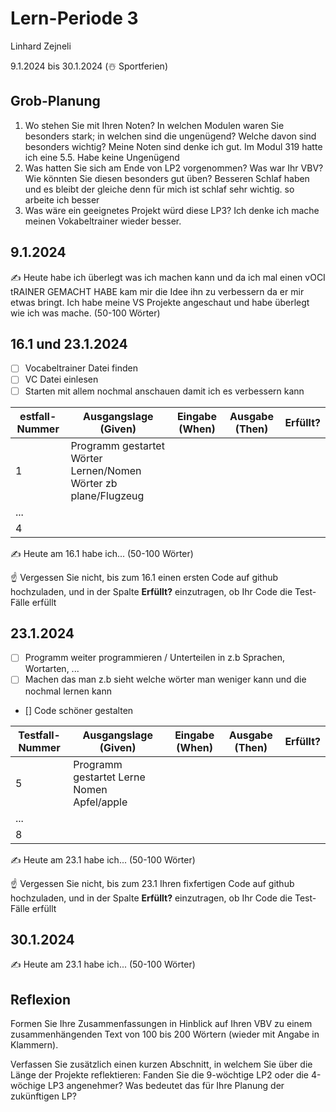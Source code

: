 # Lern-Periode 3

Linhard Zejneli

9.1.2024 bis 30.1.2024 (☃️ Sportferien)

## Grob-Planung

1. Wo stehen Sie mit Ihren Noten? In welchen Modulen waren Sie besonders stark; in welchen sind die ungenügend? Welche davon sind besonders wichtig?
   Meine Noten sind denke ich gut. Im Modul 319 hatte ich eine 5.5. Habe keine Ungenügend
3. Was hatten Sie sich am Ende von LP2 vorgenommen? Was war Ihr VBV? Wie könnten Sie diesen besonders gut üben?
   Besseren Schlaf haben und es bleibt der gleiche denn für mich ist schlaf sehr wichtig. so arbeite ich  besser
5. Was wäre ein geeignetes Projekt würd diese LP3?
  Ich denke ich mache meinen Vokabeltrainer wieder besser.

## 9.1.2024

✍️ Heute habe ich überlegt was ich machen kann und da ich mal einen vOCI tRAINER GEMACHT HABE kam mir die Idee ihn zu verbessern da er mir etwas bringt. Ich habe meine VS Projekte angeschaut und habe überlegt wie ich was mache. (50-100 Wörter)

## 16.1 und 23.1.2024

- [ ] Vocabeltrainer Datei finden
- [ ] VC Datei einlesen
- [ ] Starten mit allem nochmal anschauen damit ich es verbessern kann

| estfall-Nummer | Ausgangslage (Given) | Eingabe (When) | Ausgabe (Then) | Erfüllt? |
| -------------- | -------------------- | -------------- | -------------- | -------- |
| 1              |   Programm gestartet        Wörter Lernen/Nomen       Wörter zb plane/Flugzeug    |                |                |          |
| ...            |                      |                |                |          |
| 4              |                      |                |                |          |

✍️ Heute am 16.1 habe ich... (50-100 Wörter)

☝️ Vergessen Sie nicht, bis zum 16.1 einen ersten Code auf github hochzuladen, und in der Spalte **Erfüllt?** einzutragen, ob Ihr Code die Test-Fälle erfüllt

## 23.1.2024

- [ ] Programm weiter programmieren / Unterteilen in z.b Sprachen, Wortarten, ...
- [ ] Machen das man z.b sieht welche wörter man weniger kann und die nochmal lernen kann   

- [] Code schöner gestalten

| Testfall-Nummer | Ausgangslage (Given) | Eingabe (When) | Ausgabe (Then) | Erfüllt? |
| --------------- | -------------------- | -------------- | -------------- | -------- |
| 5               |  Programm gestartet     Lerne Nomen       Apfel/apple        |                |                |          |
| ...             |                      |                |                |          |
| 8               |                      |                |                |          |

✍️ Heute am 23.1 habe ich... (50-100 Wörter)

☝️ Vergessen Sie nicht, bis zum 23.1 Ihren fixfertigen Code auf github hochzuladen, und in der Spalte **Erfüllt?** einzutragen, ob Ihr Code die Test-Fälle erfüllt

## 30.1.2024

✍️ Heute am 23.1 habe ich... (50-100 Wörter)

## Reflexion

Formen Sie Ihre Zusammenfassungen in Hinblick auf Ihren VBV zu einem zusammenhängenden Text von 100 bis 200 Wörtern (wieder mit Angabe in Klammern).

Verfassen Sie zusätzlich einen kurzen Abschnitt, in welchem Sie über die Länge der Projekte reflektieren: Fanden Sie die 9-wöchtige LP2 oder die 4-wöchige LP3 angenehmer? Was bedeutet das für Ihre Planung der zukünftigen LP?
